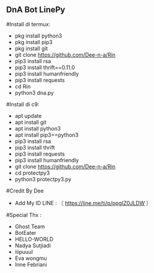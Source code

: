 ## DnA Bot LinePy

#Install di termux:

- pkg install python3 
- pkg install pip3 
- pkg install git 
- git clone https://github.com/Dee-n-a/Rin
- pip3 install rsa 
- pip3 install thrift==0.11.0 
- pip3 install humanfriendly
- pip3 install requests 
- cd Rin
- python3 dna.py


#Install di c9: 

- apt update 
- apt install git 
- apt install python3 
- apt install pip3==python3 
- pip3 install rsa 
- pip3 install thrift 
- pip3 install requests 
- pip3 install humanfriendly 
- git clone https://github.com/Dee-n-a/Rin
- cd protectpy3 
- python3 protectpy3.py 


#Credit By Dee 
- Add My ID LINE : 〘 https://line.me/ti/p/ppgIZ0JLDW 〙



#Special Thx : 
- Ghost Team
- BotEater
- HELLO-WORLD
- Nadya Sutjiadi
- iiipuuul
- Eva wongmu
- Inne Febriani
